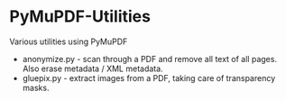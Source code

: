 # PyMuPDF-Utilities
Various utilities using PyMuPDF

* anonymize.py - scan through a PDF and remove all text of all pages. Also erase metadata / XML metadata.
* gluepix.py - extract images from a PDF, taking care of transparency masks.
